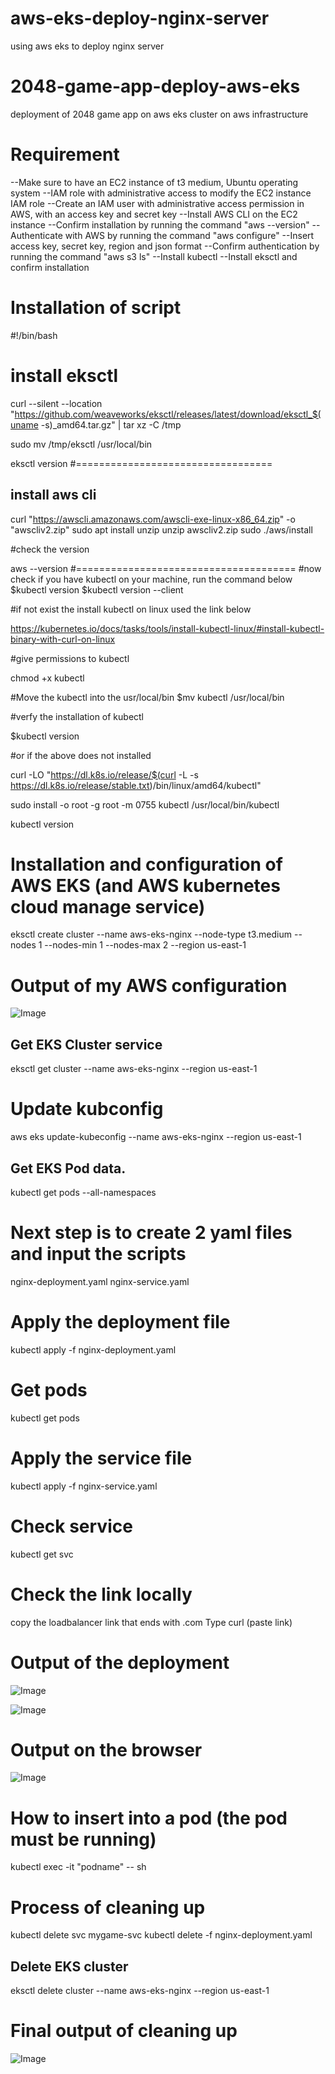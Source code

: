 # aws-eks-deploy-nginx-server
using aws eks to deploy nginx server
# 2048-game-app-deploy-aws-eks
deployment of 2048 game app on aws eks cluster on aws infrastructure
# Requirement
--Make sure to have an EC2 instance of t3 medium, Ubuntu operating system
--IAM role with administrative access to modify the EC2 instance IAM role
--Create an IAM user with administrative access permission in AWS, with an access key and secret key
--Install AWS CLI on the EC2 instance
--Confirm installation by running the command "aws --version"
--Authenticate with AWS by running the command "aws configure"
--Insert access key, secret key, region and json format
--Confirm authentication by running the command "aws s3 ls"
--Install kubectl
--Install eksctl and confirm installation
 
 # Installation of script
 #!/bin/bash
# install eksctl

curl --silent --location "https://github.com/weaveworks/eksctl/releases/latest/download/eksctl_$(uname -s)_amd64.tar.gz" | tar xz -C /tmp

sudo mv /tmp/eksctl /usr/local/bin

eksctl version
#==================================
## install aws cli
curl "https://awscli.amazonaws.com/awscli-exe-linux-x86_64.zip" -o "awscliv2.zip" 
sudo apt install unzip 
unzip awscliv2.zip 
sudo ./aws/install

#check the version

aws --version
#======================================
#now check if you have kubectl on your machine, run the command below
$kubectl version
$kubectl version --client

#if not exist the install kubectl on linux used the link below

https://kubernetes.io/docs/tasks/tools/install-kubectl-linux/#install-kubectl-binary-with-curl-on-linux


#give permissions to kubectl

chmod +x kubectl

#Move the kubectl into the usr/local/bin
$mv kubectl /usr/local/bin

#verfy the installation of kubectl

$kubectl version

#or if the above does not installed

curl -LO "https://dl.k8s.io/release/$(curl -L -s https://dl.k8s.io/release/stable.txt)/bin/linux/amd64/kubectl"

sudo install -o root -g root -m 0755 kubectl /usr/local/bin/kubectl

kubectl version

# Installation and configuration of AWS EKS (and AWS kubernetes cloud manage service)
eksctl create cluster --name aws-eks-nginx --node-type t3.medium --nodes 1 --nodes-min 1 --nodes-max 2 --region us-east-1

# Output of my AWS configuration
![Image](https://github.com/user-attachments/assets/2115a552-9e3f-42d6-a523-0a9c8d7e3366)

## Get EKS Cluster service
eksctl get cluster --name aws-eks-nginx --region us-east-1

# Update kubconfig
aws eks update-kubeconfig --name aws-eks-nginx --region us-east-1

## Get EKS Pod data.
kubectl get pods --all-namespaces

# Next step is to create 2 yaml files and input the scripts
nginx-deployment.yaml nginx-service.yaml

# Apply the deployment file
kubectl apply -f nginx-deployment.yaml
# Get pods
kubectl get pods
# Apply the service file
kubectl apply -f nginx-service.yaml

# Check service
kubectl get svc

# Check the link locally
copy the loadbalancer link that ends with .com
Type curl (paste link)

# Output of the deployment
![Image](https://github.com/user-attachments/assets/566e0426-99ed-4b55-abd8-2a298b8cf270)

![Image](https://github.com/user-attachments/assets/bc8bd065-c69f-4dd7-a6f5-008e66cb4a1c)

# Output on the browser
![Image](https://github.com/user-attachments/assets/07599604-7950-4e26-ab81-fd6e25c616d7)

# How to insert into a pod (the pod must be running)
kubectl exec -it "podname" -- sh



# Process of cleaning up
kubectl delete svc mygame-svc
kubectl delete -f nginx-deployment.yaml

## Delete EKS cluster
eksctl delete cluster --name aws-eks-nginx --region us-east-1

# Final output of cleaning up
![Image](https://github.com/user-attachments/assets/5098715a-c145-4096-a3c2-04dd5d38bb46)